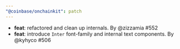 ```yaml
---
"@coinbase/onchainkit": patch
---
```


- **feat**: refactored and clean up internals. By @zizzamia #552
- **feat**: introduce `Inter` font-family and internal text components. By @kyhyco #506
